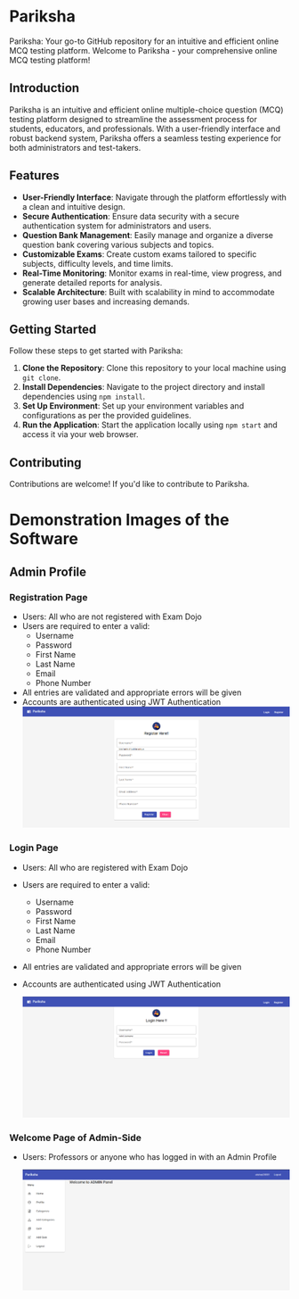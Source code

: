# Pariksha
Pariksha: Your go-to GitHub repository for an intuitive and efficient online MCQ testing platform.
Welcome to Pariksha - your comprehensive online MCQ testing platform!

## Introduction
Pariksha is an intuitive and efficient online multiple-choice question (MCQ) testing platform designed to streamline the assessment process for students, educators, and professionals. With a user-friendly interface and robust backend system, Pariksha offers a seamless testing experience for both administrators and test-takers.

## Features
- **User-Friendly Interface**: Navigate through the platform effortlessly with a clean and intuitive design.
- **Secure Authentication**: Ensure data security with a secure authentication system for administrators and users.
- **Question Bank Management**: Easily manage and organize a diverse question bank covering various subjects and topics.
- **Customizable Exams**: Create custom exams tailored to specific subjects, difficulty levels, and time limits.
- **Real-Time Monitoring**: Monitor exams in real-time, view progress, and generate detailed reports for analysis.
- **Scalable Architecture**: Built with scalability in mind to accommodate growing user bases and increasing demands.

## Getting Started
Follow these steps to get started with Pariksha:
1. **Clone the Repository**: Clone this repository to your local machine using `git clone`.
2. **Install Dependencies**: Navigate to the project directory and install dependencies using `npm install`.
3. **Set Up Environment**: Set up your environment variables and configurations as per the provided guidelines.
4. **Run the Application**: Start the application locally using `npm start` and access it via your web browser.

## Contributing
Contributions are welcome! If you'd like to contribute to Pariksha.

# Demonstration Images of the Software

## Admin Profile

### Registration Page
- Users: All who are not registered with Exam Dojo
- Users are required to enter a valid:
  - Username
  - Password
  - First Name
  - Last Name
  - Email
  - Phone Number
- All entries are validated and appropriate errors will be given
- Accounts are authenticated using JWT Authentication![](https://github.com/Akshay-Dharmik7/Pariksha/blob/master/SS/registration.png)

### Login Page
- Users: All who are registered with Exam Dojo
- Users are required to enter a valid:
  - Username
  - Password
  - First Name
  - Last Name
  - Email
  - Phone Number
- All entries are validated and appropriate errors will be given
- Accounts are authenticated using JWT Authentication

  ![](https://github.com/Akshay-Dharmik7/Pariksha/blob/master/SS/admin_login.png)

### Welcome Page of Admin-Side
- Users: Professors or anyone who has logged in with an Admin Profile
  
  ![](https://github.com/Akshay-Dharmik7/Pariksha/blob/master/SS/admin_home.png)
